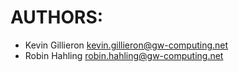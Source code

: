 # AUTHORS:

  * Kevin Gillieron <kevin.gillieron@gw-computing.net>
  * Robin Hahling <robin.hahling@gw-computing.net>

<!-- vim: set filetype=markdown textwidth=80 -->
